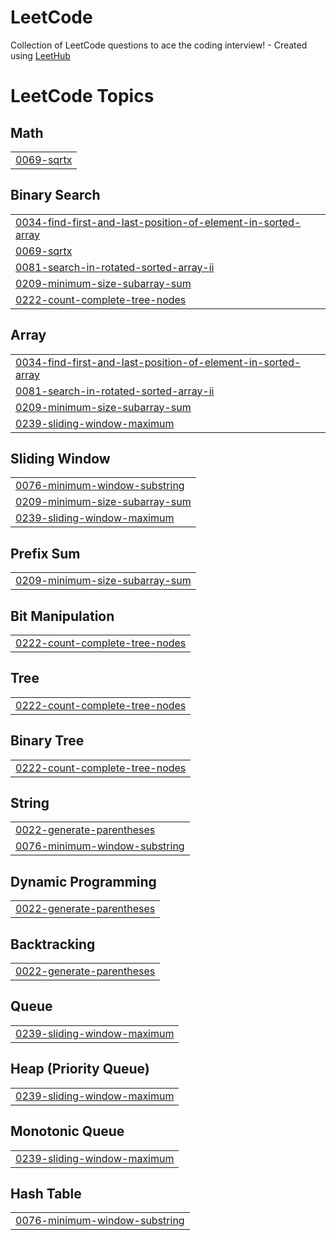 # LeetCode
Collection of LeetCode questions to ace the coding interview! - Created using [LeetHub](https://github.com/QasimWani/LeetHub)

<!---LeetCode Topics Start-->
# LeetCode Topics
## Math
|  |
| ------- |
| [0069-sqrtx](https://github.com/jeontigger/CodingTest/tree/master/0069-sqrtx) |
## Binary Search
|  |
| ------- |
| [0034-find-first-and-last-position-of-element-in-sorted-array](https://github.com/jeontigger/CodingTest/tree/master/0034-find-first-and-last-position-of-element-in-sorted-array) |
| [0069-sqrtx](https://github.com/jeontigger/CodingTest/tree/master/0069-sqrtx) |
| [0081-search-in-rotated-sorted-array-ii](https://github.com/jeontigger/CodingTest/tree/master/0081-search-in-rotated-sorted-array-ii) |
| [0209-minimum-size-subarray-sum](https://github.com/jeontigger/CodingTest/tree/master/0209-minimum-size-subarray-sum) |
| [0222-count-complete-tree-nodes](https://github.com/jeontigger/CodingTest/tree/master/0222-count-complete-tree-nodes) |
## Array
|  |
| ------- |
| [0034-find-first-and-last-position-of-element-in-sorted-array](https://github.com/jeontigger/CodingTest/tree/master/0034-find-first-and-last-position-of-element-in-sorted-array) |
| [0081-search-in-rotated-sorted-array-ii](https://github.com/jeontigger/CodingTest/tree/master/0081-search-in-rotated-sorted-array-ii) |
| [0209-minimum-size-subarray-sum](https://github.com/jeontigger/CodingTest/tree/master/0209-minimum-size-subarray-sum) |
| [0239-sliding-window-maximum](https://github.com/jeontigger/CodingTest/tree/master/0239-sliding-window-maximum) |
## Sliding Window
|  |
| ------- |
| [0076-minimum-window-substring](https://github.com/jeontigger/CodingTest/tree/master/0076-minimum-window-substring) |
| [0209-minimum-size-subarray-sum](https://github.com/jeontigger/CodingTest/tree/master/0209-minimum-size-subarray-sum) |
| [0239-sliding-window-maximum](https://github.com/jeontigger/CodingTest/tree/master/0239-sliding-window-maximum) |
## Prefix Sum
|  |
| ------- |
| [0209-minimum-size-subarray-sum](https://github.com/jeontigger/CodingTest/tree/master/0209-minimum-size-subarray-sum) |
## Bit Manipulation
|  |
| ------- |
| [0222-count-complete-tree-nodes](https://github.com/jeontigger/CodingTest/tree/master/0222-count-complete-tree-nodes) |
## Tree
|  |
| ------- |
| [0222-count-complete-tree-nodes](https://github.com/jeontigger/CodingTest/tree/master/0222-count-complete-tree-nodes) |
## Binary Tree
|  |
| ------- |
| [0222-count-complete-tree-nodes](https://github.com/jeontigger/CodingTest/tree/master/0222-count-complete-tree-nodes) |
## String
|  |
| ------- |
| [0022-generate-parentheses](https://github.com/jeontigger/CodingTest/tree/master/0022-generate-parentheses) |
| [0076-minimum-window-substring](https://github.com/jeontigger/CodingTest/tree/master/0076-minimum-window-substring) |
## Dynamic Programming
|  |
| ------- |
| [0022-generate-parentheses](https://github.com/jeontigger/CodingTest/tree/master/0022-generate-parentheses) |
## Backtracking
|  |
| ------- |
| [0022-generate-parentheses](https://github.com/jeontigger/CodingTest/tree/master/0022-generate-parentheses) |
## Queue
|  |
| ------- |
| [0239-sliding-window-maximum](https://github.com/jeontigger/CodingTest/tree/master/0239-sliding-window-maximum) |
## Heap (Priority Queue)
|  |
| ------- |
| [0239-sliding-window-maximum](https://github.com/jeontigger/CodingTest/tree/master/0239-sliding-window-maximum) |
## Monotonic Queue
|  |
| ------- |
| [0239-sliding-window-maximum](https://github.com/jeontigger/CodingTest/tree/master/0239-sliding-window-maximum) |
## Hash Table
|  |
| ------- |
| [0076-minimum-window-substring](https://github.com/jeontigger/CodingTest/tree/master/0076-minimum-window-substring) |
<!---LeetCode Topics End-->